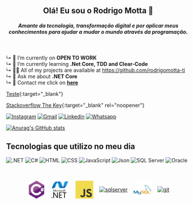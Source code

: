 <h2 align="center">Olá! Eu sou o <b>Rodrigo Motta</b> 👊</h2>
<h5 align="center" dir="auto">Amante da tecnologia, transformação digital e por aplicar meus conhecimentos para ajudar a mudar o mundo através da programação.</h5><br>

↳ 🔭 I’m currently on **OPEN TO WORK**<br/>
↳ 🌱 I’m currently learning **.Net Core, TDD and Clear-Code**<br/>
↳ 👨‍💻 All of my projects are available at https://github.com/rodrigomotta-ti<br/>
↳ 💬 Ask me about **.NET Core**<br/>
↳ 📧 Contact me click on <a href="mailto:rodrigodrmotta.dev@gmail.com?subject=Informe o assunto do Email&body=Escreva aqui o conteúdo da mensagem que deseja me enviar" style='font-weight:bold;'>here</a>

[Teste](https://www.instagram.com/rodriigodrmotta){:target="\_blank"}

[Stackoverflow The Key](https://stackoverflow.blog/2021/03/31/the-key-copy-paste/){:target="_blank" rel="noopener"}


[![Instagram](https://img.shields.io/badge/Instagram-E4405F?style=for-the-badge&logo=instagram&logoColor=white)](https://www.instagram.com/rodriigodrmotta)
[![Gmail](https://img.shields.io/badge/Gmail-%23333?style=for-the-badge&logo=gmail&logoColor=white)](mailto:rodrigodrmotta.dev@gmail.com)
[![Linkedin](https://img.shields.io/badge/LinkedIn-0077B5?style=for-the-badge&logo=linkedin&logoColor=white)](https://www.linkedin.com/in/rodrigodrmotta)
[![Whatsapp](https://img.shields.io/badge/WhatsApp-25D366?style=for-the-badge&logo=whatsapp&logoColor=white)](https://wa.me/5521979618102)

[![Anurag's GitHub stats](https://github-readme-stats.vercel.app/api?username=rodrigomotta-ti&show_icons=true&theme=dracula&count_private=true)](https://github.com/rodrigomotta-ti/github-readme-stats)

## Tecnologias que utilizo no meu dia
![.NET](https://img.shields.io/badge/.NET-5C2D91?style=for-the-badge&logo=.net&logoColor=white)
![C#](https://img.shields.io/badge/C%23-430098?style=for-the-badge&logo=c-sharp&logoColor=white)
![HTML](https://img.shields.io/badge/HTML5-E34F26?style=for-the-badge&logo=html5&logoColor=white)
![CSS](https://img.shields.io/badge/CSS-239120?&style=for-the-badge&logo=css3&logoColor=white)
![JavaScript](https://img.shields.io/badge/JavaScript-F7DF1E?style=for-the-badge&logo=javascript&logoColor=black)
![Json](https://img.shields.io/badge/jQuery-0769AD?style=for-the-badge&logo=jquery&logoColor=white)
![SQL Server](https://img.shields.io/badge/SQL%20Server-CC2927?style=for-the-badge&logo=microsoft%20sql%20server&logoColor=white)
![Oracle](https://img.shields.io/badge/Oracle-F80000?style=for-the-badge&logo=oracle&logoColor=white)

<h2 dir="auto"></h2><br>
<div style="display:inline_block;" align="center">
<a href="https://www.w3schools.com/cs/"><img src="https://raw.githubusercontent.com/devicons/devicon/master/icons/csharp/csharp-original.svg" alt="csharp" width="50" height="50" align="center" /></a>
&nbsp;&nbsp;
<a href="https://dotnet.microsoft.com/"><img src="https://raw.githubusercontent.com/devicons/devicon/master/icons/dot-net/dot-net-original-wordmark.svg" alt="dotnet" width="50" height="50" align="center" /></a>
&nbsp;&nbsp;	
<a href="https://developer.mozilla.org/en-US/docs/Web/JavaScript"><img src="https://raw.githubusercontent.com/devicons/devicon/master/icons/javascript/javascript-original.svg" alt="javascript" width="50" height="50" align="center" /></a>
&nbsp;&nbsp;
<a href="https://www.microsoft.com/en-us/sql-server"><img src="https://www.svgrepo.com/show/303229/microsoft-sql-server-logo.svg" alt="sqlserver" width="50" height="50" align="center" /></a>
&nbsp;&nbsp;
<a href="https://www.mysql.com/"><img src="https://raw.githubusercontent.com/devicons/devicon/master/icons/mysql/mysql-original-wordmark.svg" alt="mysql" width="50" height="50" align="center" /></a>
&nbsp;&nbsp;
<a href="https://git-scm.com/" rel="nofollow"> <img src="https://www.vectorlogo.zone/logos/git-scm/git-scm-icon.svg" alt="git" width="50" height="50" align="center" /></a>
</div>
